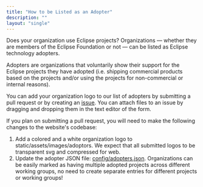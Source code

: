 ```yaml
---
title: "How to be Listed as an Adopter"
description: ""
layout: "single"
---
```


Does your organization use Eclipse projects? Organizations — whether they are members of the Eclipse Foundation or not — can be listed as Eclipse technology adopters.

Adopters are organizations that voluntarily show their support for the Eclipse projects they have adopted (i.e. shipping commercial products based on the projects and/or using the projects for non-commercial or internal reasons). 

You can add your organization logo to our list of adopters by submitting a pull request or by creating an [issue](https://github.com/EclipseFdn/eclipsefdn-project-adopters/issues/new?template=adopter_request.md). You can attach files to an issue by dragging and dropping them in the text editor of the form.

If you plan on submitting a pull request, you will need to make the following changes to the website's codebase: 

1. Add a colored and a white organization logo to static/assets/images/adoptors. We expect that all submitted logos to be transparent svg and compressed for web.
2. Update the adopter JSON file: [config/adopters.json](https://github.com/EclipseFdn/eclipsefdn-project-adopters/blob/master/config/adopters.json). Organizations can be easily marked as having multiple adopted projects across different working groups, no need to create separate entries for different projects or working groups!
